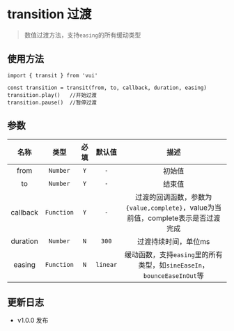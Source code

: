 # transition 过渡

> 数值过渡方法，支持`easing`的所有缓动类型

## 使用方法

```
import { transit } from 'vui'

const transition = transit(from, to, callback, duration, easing)
transition.play()   //开始过渡
transition.pause()  //暂停过渡
```

## 参数

名称|类型|必填|默认值|描述
:-:|:-:|:-:|:-:|:-:
from|`Number`|`Y`|`-`|初始值
to|`Number`|`Y`|`-`|结束值
callback|`Function`|`Y`|`-`|过渡的回调函数，参数为`{value,complete}`，value为当前值，complete表示是否过渡完成
duration|`Number`|`N`|`300`|过渡持续时间，单位ms
easing|`Function`|`N`|`linear`|缓动函数，支持`easing`里的所有类型，如`sineEaseIn`，`bounceEaseInOut`等

## 更新日志

* v1.0.0 发布
